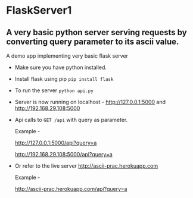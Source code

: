 # FlaskServer1

## A very basic python server serving requests by converting query parameter to its ascii value.

A demo app implementing very basic flask server


- Make sure you have python installed.
- Install flask using pip ```pip install flask```
- To run the server ```python api.py```
- Server is now running on localhost - <http://127.0.0.1:5000> and <http://192.168.29.108:5000>
- Api calls to ```GET /api``` with query as parameter.

  Example - 
  
  <http://127.0.0.1:5000/api?query=a>
  
  <http://192.168.29.108:5000/api?query=a>
  
- Or refer to the live server <http://ascii-prac.herokuapp.com>

  Example - 
  
  <http://ascii-prac.herokuapp.com/api?query=a>
